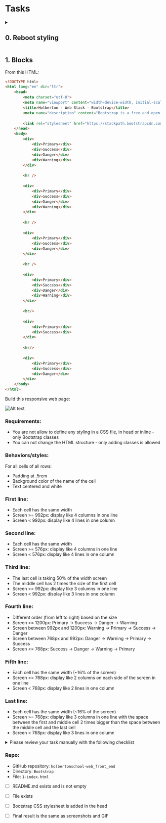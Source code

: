 # Tasks

<details>
  <summary> 

  ## 0. Reboot styling
  </summary>
  

## 0. Reboot styling

From this HTML:

```html
<!DOCTYPE html>
<html lang="en" dir="ltr">
    <head>
        <meta charset="utf-8">
        <meta name="viewport" content="width=device-width, initial-scale=1, viewport-fit=cover">
        <title>Holberton - Web Stack - Bootstrap</title>
        <meta name="description" content="Bootstrap is a free and open-source CSS framework">

        <style>
            .my-container {
                background-color: #FF0000;
            }
        </style>
    </head>
    <body>

        <div class="my-container">
            <h1>Hello</h1>
            <h2>Holberton</h2>
            <p>Lorem ipsum dolor sit amet, consectetur adipiscing elit. Aliquam placerat eleifend nulla, quis imperdiet lacus. Donec tempor lorem enim, sit amet tempus purus euismod sit amet. Nam laoreet quis purus a consequat. Quisque interdum bibendum varius. Praesent lobortis eros sit amet tortor varius elementum. Fusce eget varius ex. Cras id lectus consectetur, bibendum dolor in, hendrerit lacus. Praesent rutrum, odio id tincidunt fringilla, dolor eros condimentum lacus, blandit molestie massa velit hendrerit risus. Nam ex nunc, ultrices id nisi consectetur, mattis imperdiet purus. Sed tempus ullamcorper nisi, vitae pulvinar nunc varius eu. Maecenas ut volutpat lectus.</p>
            <ul>
                <li>Lorem ipsum dolor sit amet, consectetur adipiscing elit.</li>
                <li>Phasellus quis dolor sed ligula porttitor fringilla.</li>
                <li>
                    <ul>
                        <li>Integer vulputate arcu quis luctus condimentum.</li>
                        <li>Integer commodo turpis non ligula viverra, ut sagittis elit ornare.</li>
                    </ul>
                </li>
                <li>Etiam porttitor justo in diam elementum, nec mollis tellus viverra.</li>
                <li>Vivamus non ligula quis dui auctor sagittis.</li>
            </ul>
        </div>

    </body>
</html>
```


Add Bootstrap to reset the CSS styling.

Your final page must look like this:

![Alt text](/Bootstrap/image/readme.md.0.jpg?raw=true "Optional Title")

### Repo:

- GitHub repository: ``` holbertonschool-web_front_end ```
- Directory: ``` Bootstrap ```
- File: ``` 0-index.html ```
<details>
  <summary>Please review your task manually with the following checklist</summary>
  
- [ ] README.md exists and is not empty
- [ ] File exists
- [ ] Bootstrap CSS stylesheet is added in the head
- [ ] Final result is the same as screenshots and GIF

</details>




</details>

## 1. Blocks

From this HTML:

```html
<!DOCTYPE html>
<html lang="en" dir="ltr">
    <head>
        <meta charset="utf-8">
        <meta name="viewport" content="width=device-width, initial-scale=1, viewport-fit=cover">
        <title>Holberton - Web Stack - Bootstrap</title>
        <meta name="description" content="Bootstrap is a free and open-source CSS framework">

        <link rel="stylesheet" href="https://stackpath.bootstrapcdn.com/bootstrap/4.4.1/css/bootstrap.min.css" integrity="sha384-Vkoo8x4CGsO3+Hhxv8T/Q5PaXtkKtu6ug5TOeNV6gBiFeWPGFN9MuhOf23Q9Ifjh" crossorigin="anonymous">
    </head>
    <body>
        <div>
            <div>Primary</div>
            <div>Success</div>
            <div>Danger</div>
            <div>Warning</div>
        </div>

        <hr />

        <div>
            <div>Primary</div>
            <div>Success</div>
            <div>Danger</div>
            <div>Warning</div>
        </div>

        <hr />

        <div>
            <div>Primary</div>
            <div>Success</div>
            <div>Danger</div>
        </div>

        <hr />

        <div>
            <div>Primary</div>
            <div>Success</div>
            <div>Danger</div>
            <div>Warning</div>
        </div>

        <hr/>

        <div>
            <div>Primary</div>
            <div>Success</div>
        </div>

        <hr/>

        <div>
            <div>Primary</div>
            <div>Success</div>
            <div>Danger</div>
        </div>
    </body>
</html>
```


Build this responsive web page:

![Alt text](/Bootstrap/image/1-index.gif?raw=true "Optional Title")

### Requirements:

- You are not allow to define any styling in a CSS file, in head or inline - only Bootstrap classes
- You can not change the HTML structure - only adding classes is allowed

### Behaviors/styles:

For all cells of all rows:

- Padding at .5rem
- Background color of the name of the cell
- Text centered and white

### First line:

- Each cell has the same width
- Screen >= 992px: display like 4 columns in one line
- Screen < 992px: display like 4 lines in one column

### Second line:

- Each cell has the same width
- Screen >= 576px: display like 4 columns in one line
- Screen < 576px: display like 4 lines in one column

### Third line:

- The last cell is taking 50% of the width screen
- The middle cell has 2 times the size of the first cell
- Screen >= 992px: display like 3 columns in one line
- Screen < 992px: display like 3 lines in one column

### Fourth line:

- Different order (from left to right) based on the size
- Screen >= 1200px: Primary -> Success -> Danger -> Warning
- Screen between 992px and 1200px: Warning -> Primary -> Success -> Danger
- Screen between 768px and 992px: Danger -> Warning -> Primary -> Success
- Screen <= 768px: Success -> Danger -> Warning -> Primary

### Fifth line:

- Each cell has the same width (~16% of the screen)
- Screen >= 768px: display like 2 columns on each side of the screen in one line
- Screen < 768px: display like 2 lines in one column

### Last line:

- Each cell has the same width (~16% of the screen)
- Screen >= 768px: display like 3 columns in one line with the space between the first and middle cell 2 times bigger than the space between the middle cell and the last cell
- Screen < 768px: display like 3 lines in one column

<details>
  <summary>Please review your task manually with the following checklist</summary>
  
  File exists

HTML structure is the same as the one provided

No extra styling (in-line, in the head and/or a CSS file)

Cells have class p-2

Cells “Primary” have class bg-primary

Cells “Success” have class bg-success

Cells “Danger” have class bg-danger

Cells “Warning” have class bg-warning

All cells (or top container) have class text-white

All cells (or top container) have class text-center

First line: all cells have class col-lg

Second line: all cells have class col-sm

Third line: first cell has class col-lg or col-lg-2

Third line: second cell has class col-lg-4

Third line: last cell has class col-lg-6

Fourth line: all cells have class col

Fourth line: Screen >= 1200px: Primary -> Success -> Danger -> Warning

Fourth line: Screen between 992px and 1200px: Warning -> Primary -> Success -> Danger

Fourth line: Screen between 768px and 992px: Danger -> Warning -> Primary -> Success

Fourth line: Screen <= 768px: Success -> Danger -> Warning -> Primary

Fifth line: all cells have class col-md-2 or col-md with the second cell with offset-md-8 or justify-content-between in the div.row

Fifth line: Screen >= 768px: display like 2 columns on each side of the screen

Fifth line: Screen < 768px: display like 2 lines

Last line: all cells have class col-md-2 or col-md

Last line: space between the first cell and the middle cell is 2 times bigger than the space between the last cell and middle cell -> class offset-md-4 in the middle cell and offset-md-2 in the last cell

Final result is the same as screenshots and GIF
</details>


### Repo:

- GitHub repository: ``` holbertonschool-web_front_end ```
- Directory: ``` Bootstrap ```
- File: ``` 1-index.html ```

- [ ] README.md exists and is not empty
- [ ] File exists
- [ ] Bootstrap CSS stylesheet is added in the head
- [ ] Final result is the same as screenshots and GIF

